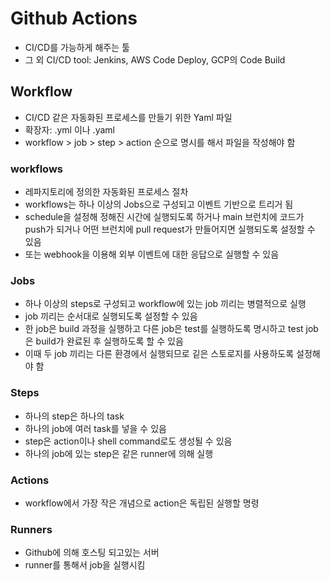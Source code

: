 # Github Actions
- CI/CD를 가능하게 해주는 툴
- 그 외 CI/CD tool: Jenkins, AWS Code Deploy, GCP의 Code Build

## Workflow
- CI/CD 같은 자동화된 프로세스를 만들기 위한 Yaml 파일
- 확장자: .yml 이나 .yaml
- workflow > job > step > action 순으로 명시를 해서 파일을 작성해야 함

### workflows
- 레파지토리에 정의한 자동화된 프로세스 절차
- workflows는 하나 이상의 Jobs으로 구성되고 이벤트 기반으로 트리거 됨
- schedule을 설정해 정해진 시간에 실행되도록 하거나 main 브런치에 코드가 push가 되거나 
어떤 브런치에 pull request가 만들어지면 실행되도록 설정할 수 있음
- 또는 webhook을 이용해 외부 이벤트에 대한 응답으로 실행할 수 있음

### Jobs
- 하나 이상의 steps로 구성되고 workflow에 있는 job 끼리는 병렬적으로 실행
- job 끼리는 순서대로 실행되도록 설정할 수 있음
- 한 job은 build 과정을 실행하고 다른 job은 test를 실행하도록 명시하고 test job은 build가 완료된 후 실행하도록 할 수 있음
- 이때 두 job 끼리는 다른 환경에서 실행되므로 깉은 스토로지를 사용하도록 설정해야 함

### Steps
- 하나의 step은 하나의 task
- 하나의 job에 여러 task를 넣을 수 있음
- step은 action이나 shell command로도 생성될 수 있음
- 하나의 job에 있는 step은 같은 runner에 의해 실행

### Actions
- workflow에서 가장 작은 개념으로 action은 독립된 실행할 명령

### Runners
- Github에 의해 호스팅 되고있는 서버
- runner를 통해서 job을 실행시킴
